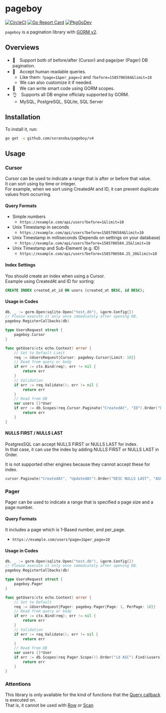 pageboy
==========
[![CircleCI](https://circleci.com/gh/soranoba/pageboy.svg?style=svg&circle-token=977b6c270d30867fe12a0e65d34f8adbb3d7d7f2)](https://circleci.com/gh/soranoba/pageboy)
[![Go Report Card](https://goreportcard.com/badge/github.com/soranoba/pageboy)](https://goreportcard.com/report/github.com/soranoba/pageboy)
[![PkgGoDev](https://pkg.go.dev/badge/github.com/soranoba/pageboy/v4)](https://pkg.go.dev/github.com/soranoba/pageboy/v4)

`pageboy` is a pagination library with [GORM v2](https://github.com/go-gorm/gorm).

## Overviews

- 💪　Support both of before/after (Cursor) and page/per (Pager) DB pagination.
- 🤗　Accept human readable queries.
  - Like them: `?page=1&per_page=2` and `?before=1585706584&limit=10`
  - We can also customize it if needed.
- 💖　We can write smart code using GORM scopes.
- 👌　Supports all DB engine officialy supported by GORM.
  - MySQL, PostgreSQL, SQLite, SQL Server

## Installation

To install it, run:

```bash
go get -u github.com/soranoba/pageboy/v4
```

## Usage

### Cursor

Cursor can be used to indicate a range that is after or before that value.<br>
It can sort using by time or integer.<br>
For example, when we sort using CreatedAt and ID, it can prevent duplicate values from occurring.

#### Query Formats

- Simple numbers
  - `https://example.com/api/users?before=1&limit=10`
- Unix Timestamp in seconds
  - `https://example.com/api/users?before=1585706584&limit=10`
- Unix Timestamp in milliseconds (Depends on settings on your database)
  - `https://example.com/api/users?before=1585706584.25&limit=10`
- Unix Timestamp and Sub-Element (e.g. ID)
  - `https://example.com/api/users?before=1585706584.25_20&limit=10`

#### Index Settings

You should create an index when using a Cursor.<br>
Example using CreatedAt and ID for sorting:

```sql
CREATE INDEX created_at_id ON users (created_at DESC, id DESC);
```

#### Usage in Codes

```go
db, _ := gorm.Open(sqlite.Open("test.db"), &gorm.Config{})
// Please execute it only once immediately after opening DB.
pageboy.RegisterCallbacks(db)
```

```go
type UsersRequest struct {
	pageboy.Cursor
}

func getUsers(ctx echo.Context) error {
	// Set to Default Limit
	req := &UsersRequest{Cursor: pageboy.Cursor{Limit: 10}}
	// Read from query or body
	if err := ctx.Bind(req); err != nil {
		return err
	}
	// Validation
	if err := req.Validate(); err != nil {
		return err
	}
	// Read from DB
	var users []*User
	if err := db.Scopes(req.Cursor.Paginate("CreatedAt", "ID").Order("DESC", "DESC").Scope()).Find(&users).Error; err != nil {
		return err
	}
}
```

#### NULLS FIRST / NULLS LAST

PostgresSQL can accept NULLS FIRST or NULLS LAST for index.<br>
In that case, it can use the index by adding NULLS FIRST or NULLS LAST in Order.

It is not supported other engines because they cannot accept these for index.

```go
cursor.Paginate("CreatedAt", "UpdatedAt").Order("DESC NULLS LAST", "ASC NULLS FIRST").Scope()
```

### Pager

Pager can be used to indicate a range that is specified a page size and a page number.

#### Query Formats

It includes a page which is 1-Based number, and per_page.

- `https://example.com/users?page=1&per_page=10`

#### Usage in Codes

```go
db, _ := gorm.Open(sqlite.Open("test.db"), &gorm.Config{})
// Please execute it only once immediately after opening DB.
pageboy.RegisterCallbacks(db)
```

```go
type UsersRequest struct {
	pageboy.Pager
}

func getUsers(ctx echo.Context) error {
	// Set to Default
	req := &UsersRequest{Pager: pageboy.Pager{Page: 1, PerPage: 10}}
	// Read from query or body
	if err := ctx.Bind(req); err != nil {
		return err
	}
	// Validation
	if err := req.Validate(); err != nil {
		return err
	}
	// Read from DB
	var users []*User
	if err := db.Scopes(req.Pager.Scope()).Order("id ASC").Find(&users).Error; err != nil {
		return err
	}
}
```

### Attentions

This library is only available for the kind of functions that the [Query callback](https://pkg.go.dev/gorm.io/gorm@v1.21.8/callbacks#Query) is executed on.<br>
That is, it cannot be used with [Row](https://pkg.go.dev/gorm.io/gorm@v1.21.8#DB.Row) or [Scan](https://pkg.go.dev/gorm.io/gorm@v1.21.8#DB.Scan) <br>

